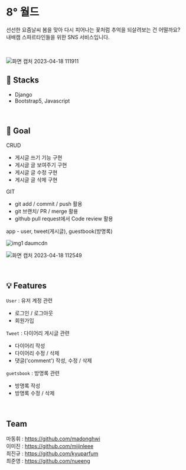# 8° 월드

선선한 요즘날씨 봄을 맞아 다시 피어나는 꽃처럼 추억을 되살려보는 건 어떨까요?
<br/>
내배캠 스파르타인들을 위한 SNS 서비스입니다.

<br/>

![화면 캡처 2023-04-18 111911](https://user-images.githubusercontent.com/127704498/232655615-6ff438e4-43b7-4a4a-80dd-7670e562b66a.png)
<br/>

## 🎨 Stacks

- Django
- Bootstrap5, Javascript

<br/>

## 🚩 Goal

CRUD
- 게시글 쓰기 기능 구현
- 게시글 글 보여주기 구현
- 게시글 글 수정 구현
- 게시글 글 삭제 구현

GIT
- git add / commit / push 활용
- git 브랜치/ PR / merge 활용
- github pull request에서 Code review 활용

app - user, tweet(게시글), guestbook(방명록)

![img1 daumcdn](https://user-images.githubusercontent.com/127704498/232655665-ffadc5fa-45a7-49c4-984e-71b352df041d.png)

![화면 캡처 2023-04-18 112549](https://user-images.githubusercontent.com/127704498/232655686-a754aede-bc94-4c7c-8e4f-d7d6f1649586.png)

<br/>

## 💡 Features

`User` : 유저 계정 관련
- 로그인 / 로그아웃
- 회원가입

`Tweet` : 다이어리 게시글 관련
 - 다이어리 작성
 - 다이어리 수정 / 삭제
 - 댓글('comment') 작성, 수정 / 삭제
 
`guetsbook` : 방명록 관련
 - 방명록 작성
 - 방명록 수정 / 삭제
 
 <br/>
 
 ## Team
 
 마동휘 : https://github.com/madonghwi  
 이미진 : https://github.com/mijinleee  
 최진규 : https://github.com/kyuparfum  
 최준영 : https://github.com/nueeng  
